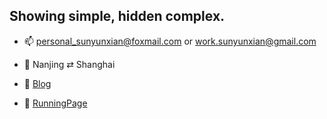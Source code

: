## Showing simple, hidden complex.


- 📫 <personal_sunyunxian@foxmail.com> or <work.sunyunxian@gmail.com>
- 📍  Nanjing ⇄ Shanghai

- :memo: [Blog](https://hi-franksun.github.io/)
- :running: [RunningPage](https://hi-franksun.github.io/running_page/)

